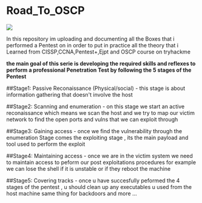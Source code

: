 # Road_To_OSCP

![](https://hackzone.in/wp-content/uploads/2020/06/oscp-acclaim.png)

In this repository im uploading and documenting all the Boxes that i performed a Pentest on in order to put in 
practice all the theory that i Learned from CISSP,CCNA,Pentest+,Ejpt and OSCP course on tryhackme 

**the main goal of this serie is developing the required skills and reflexes to perform a professional Penetration 
Test by following the 5 stages of the Pentest**

##Stage1: Passive Reconaissance (Physical/social)
       - this stage is about information gathering that doesn't involve the host 

##Stage2: Scanning and enumeration 
       - on this stage we start an active reconaissance which means we scan the host and we try to map our victim network 
       to find the open ports and vulns that we can exploit through 
       
##Stage3: Gaining access
       - once we find the vulnerability through the enumeration Stage comes the exploiting stage , its the main payload and tool
       used to perform the exploit 

##Stage4: Maintaining access
       - once we are in the victim system we need to maintain access to peform our post exploitations procedures 
       for example we can lose the shell if it is unstable or if they reboot the machine 
       
##Stage5: Covering tracks
       - once u have succesfully peformed the 4 stages of the pentest , u should clean up any executables u used from 
       the host machine same thing for backdoors and more ...
